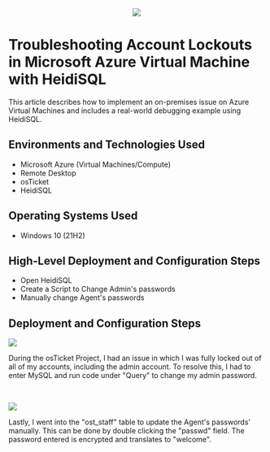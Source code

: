 <p align="center">
<img src="https://github.com/user-attachments/assets/43223766-5f00-47f6-bd49-4026ba2644a6"/>
</p>

<h1>Troubleshooting Account Lockouts in Microsoft Azure Virtual Machine with HeidiSQL</h1>
This article describes how to implement an on-premises issue on Azure Virtual Machines and includes a real-world debugging example using HeidiSQL.<br />

<h2>Environments and Technologies Used</h2>

- Microsoft Azure (Virtual Machines/Compute)
- Remote Desktop
- osTicket
- HeidiSQL

<h2>Operating Systems Used </h2>

- Windows 10 (21H2)

<h2>High-Level Deployment and Configuration Steps</h2>

- Open HeidiSQL
- Create a Script to Change Admin's passwords
- Manually change Agent's passwords

<h2>Deployment and Configuration Steps</h2>

<p>
<img src="https://github.com/user-attachments/assets/9cc56003-0803-47c8-958b-7b5991f7109f"/>
</p>
<p>
During the osTicket Project, I had an issue in which I was fully locked out of all of my accounts, including the admin account. To resolve this, I had to enter MySQL and run code under "Query" to change my admin password.
</p>
<br />

<p>
<img src="https://github.com/user-attachments/assets/fbd73c85-dfbf-4adc-b746-dd76819d70c3"/>
</p>
<p>
Lastly, I went into the "ost_staff" table to update the Agent's passwords' manually. This can be done by double clicking the "passwd" field. The password entered is encrypted and translates to "welcome".
</p>
<br />

